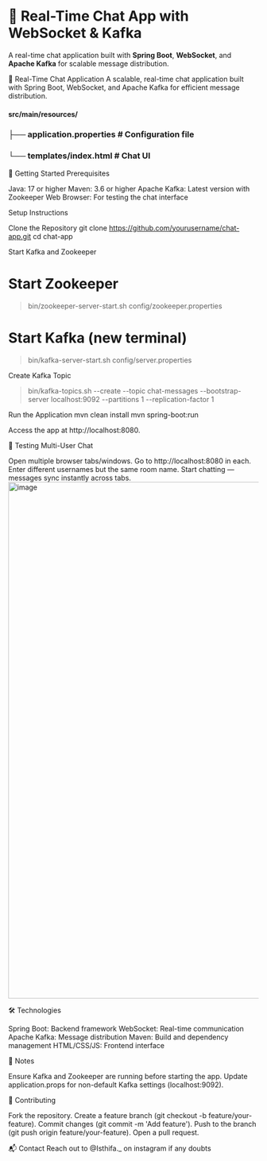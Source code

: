 # 💬 Real-Time Chat App with WebSocket & Kafka

A real-time chat application built with **Spring Boot**, **WebSocket**, and **Apache Kafka** for scalable message distribution.

💬 Real-Time Chat Application
A scalable, real-time chat application built with Spring Boot, WebSocket, and Apache Kafka for efficient message distribution.
#### src/main/resources/
### ├── application.properties # Configuration file
### └── templates/index.html # Chat UI

🚀 Getting Started
Prerequisites

Java: 17 or higher
Maven: 3.6 or higher
Apache Kafka: Latest version with Zookeeper
Web Browser: For testing the chat interface

Setup Instructions

Clone the Repository
git clone https://github.com/yourusername/chat-app.git
cd chat-app


Start Kafka and Zookeeper
# Start Zookeeper
> bin/zookeeper-server-start.sh config/zookeeper.properties

# Start Kafka (new terminal)
> bin/kafka-server-start.sh config/server.properties


Create Kafka Topic
> bin/kafka-topics.sh --create --topic chat-messages --bootstrap-server localhost:9092 --partitions 1 --replication-factor 1


Run the Application
mvn clean install
mvn spring-boot:run

Access the app at http://localhost:8080.


🧪 Testing Multi-User Chat

Open multiple browser tabs/windows.
Go to http://localhost:8080 in each.
Enter different usernames but the same room name.
Start chatting — messages sync instantly across tabs.
<img width="1920" height="1040" alt="image" src="https://github.com/user-attachments/assets/410bae8a-6666-4aed-b380-a52e97702065" />


🛠️ Technologies

Spring Boot: Backend framework
WebSocket: Real-time communication
Apache Kafka: Message distribution
Maven: Build and dependency management
HTML/CSS/JS: Frontend interface

📝 Notes

Ensure Kafka and Zookeeper are running before starting the app.
Update application.props for non-default Kafka settings (localhost:9092).

🤝 Contributing

Fork the repository.
Create a feature branch (git checkout -b feature/your-feature).
Commit changes (git commit -m 'Add feature').
Push to the branch (git push origin feature/your-feature).
Open a pull request.

📬 Contact
Reach out to @Isthifa._ on instagram if any doubts






